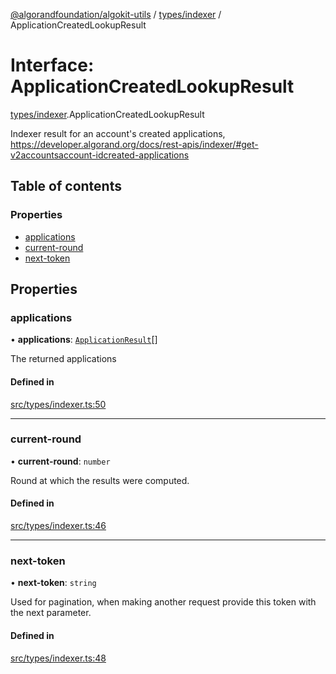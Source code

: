 [@algorandfoundation/algokit-utils](../index.md) / [types/indexer](../modules/types_indexer.md) / ApplicationCreatedLookupResult

# Interface: ApplicationCreatedLookupResult

[types/indexer](../modules/types_indexer.md).ApplicationCreatedLookupResult

Indexer result for an account's created applications, https://developer.algorand.org/docs/rest-apis/indexer/#get-v2accountsaccount-idcreated-applications

## Table of contents

### Properties

- [applications](types_indexer.ApplicationCreatedLookupResult.md#applications)
- [current-round](types_indexer.ApplicationCreatedLookupResult.md#current-round)
- [next-token](types_indexer.ApplicationCreatedLookupResult.md#next-token)

## Properties

### applications

• **applications**: [`ApplicationResult`](types_indexer.ApplicationResult.md)[]

The returned applications

#### Defined in

[src/types/indexer.ts:50](https://github.com/algorandfoundation/algokit-utils-ts/blob/main/src/types/indexer.ts#L50)

___

### current-round

• **current-round**: `number`

Round at which the results were computed.

#### Defined in

[src/types/indexer.ts:46](https://github.com/algorandfoundation/algokit-utils-ts/blob/main/src/types/indexer.ts#L46)

___

### next-token

• **next-token**: `string`

Used for pagination, when making another request provide this token with the next parameter.

#### Defined in

[src/types/indexer.ts:48](https://github.com/algorandfoundation/algokit-utils-ts/blob/main/src/types/indexer.ts#L48)

